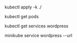 kubectl apply -k ./

kubectl get pods

kubectl get services wordpress

minikube service wordpress --url